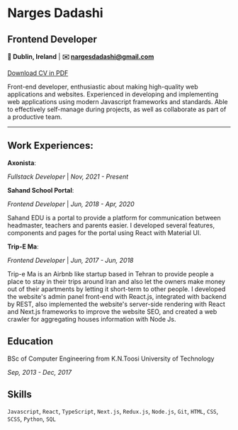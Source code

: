 # Narges Dadashi

## Frontend Developer

**📍 Dublin, Ireland** | **✉️ [nargesdadashi@gmail.com](mailto:/nargesdadashi@gmail.com)**

[Download CV in PDF](https://raw.githubusercontent.com/nargesdadashi/nargesdadashi/main/resume/narges-dadashi-resume.pdf)

Front-end developer, enthusiastic about making high-quality web applications and websites. Experienced in developing and implementing web applications using modern Javascript frameworks and standards. Able to effectively self-manage during projects, as well as collaborate as part of a productive team.

---

## Work Experiences:
**Axonista**:

_Fullstack Developer_ | _Nov, 2021 - Present_



**Sahand School Portal**:

_Frontend Developer_ | _Jun, 2018 - Apr, 2020_

Sahand EDU is a portal to provide a platform for communication between headmaster, teachers and parents easier. I developed several features, components and pages for the portal using React with Material UI.

**Trip-E Ma**:

_Frontend Developer_ | _Jun, 2017 - Jun, 2018_

Trip-e Ma is an Airbnb like startup based in Tehran to provide people a place to stay in their trips around Iran and also let the owners make money out of their apartments by letting it short-term to other people. I developed the website's admin panel front-end with React.js, integrated with backend by REST, also implemented the website's server-side rendering with React and Next.js frameworks to improve the website SEO, and created a web crawler for aggregating houses information with Node Js.

## Education

BSc of Computer Engineering from K.N.Toosi University of Technology

_Sep, 2013 - Dec, 2017_

## Skills

`Javascript`, `React`, `TypeScript`, `Next.js`, `Redux.js`, `Node.js`, `Git`, `HTML`, `CSS`, `SCSS`, `Python`, `SQL`
